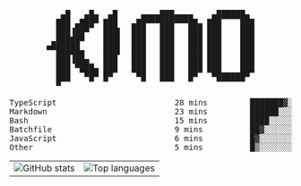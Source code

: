 <div align="center">
<pre>
   ▄█   ▄█▄  ▄█     ▄▄▄▄███▄▄▄▄    ▄██████▄ 
  ███ ▄███▀ ███   ▄██▀▀▀███▀▀▀██▄ ███    ███
  ███▐██▀   ███▌  ███   ███   ███ ███    ███
 ▄█████▀    ███▌  ███   ███   ███ ███    ███
▀▀█████▄    ███▌  ███   ███   ███ ███    ███
  ███▐██▄   ███   ███   ███   ███ ███    ███
  ███ ▀███▄ ███   ███   ███   ███ ███    ███
  ███   ▀█▀ █▀     ▀█   ███   █▀   ▀██████▀ 
  ▀                                         
</pre>
  

<!--START_SECTION:waka-->
<p align="center">
<pre>
TypeScript                         28 mins         ███████▓░░░░░░░░░░░░░░░░░   30.07 %
Markdown                           23 mins         ██████░░░░░░░░░░░░░░░░░░░   24.25 %
Bash                               15 mins         ████░░░░░░░░░░░░░░░░░░░░░   16.58 %
Batchfile                          9 mins          ██▓░░░░░░░░░░░░░░░░░░░░░░   10.00 %
JavaScript                         6 mins          █▓░░░░░░░░░░░░░░░░░░░░░░░   06.35 %
Other                              5 mins          █▒░░░░░░░░░░░░░░░░░░░░░░░   05.42 %
</pre>
</p>
<!--END_SECTION:waka-->

<table align="center">
  <tr>
    <td valign="top">
      <img alt="GitHub stats"
           src="https://github-readme-stats.vercel.app/api?username=kim0chi&show_icons=true&hide_title=true&rank_icon=percentile&line_height=28&hide_border=true&theme=dark" />
    </td>
    <td valign="top">
      <img alt="Top languages"
           src="https://github-readme-stats.vercel.app/api/top-langs/?username=kim0chi&layout=compact&card_width=420&langs_count=8&hide_border=true&theme=dark" />
    </td>
  </tr>
</table>


